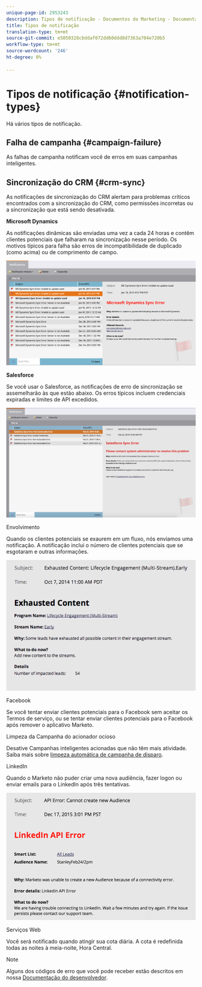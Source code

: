 ```yaml
---
unique-page-id: 2953243
description: Tipos de notificação - Documentos do Marketing - Documentação do produto
title: Tipos de notificação
translation-type: tm+mt
source-git-commit: e5050328cbddaf072dd60ddd8d7363a704e720b5
workflow-type: tm+mt
source-wordcount: '246'
ht-degree: 0%

---
```



# Tipos de notificação {#notification-types}

Há vários tipos de notificação.

## Falha de campanha {#campaign-failure}

As falhas de campanha notificam você de erros em suas campanhas inteligentes.

## Sincronização do CRM {#crm-sync}

As notificações de sincronização do CRM alertam para problemas críticos encontrados com a sincronização do CRM, como permissões incorretas ou a sincronização que está sendo desativada.

**Microsoft Dynamics**

As notificações dinâmicas são enviadas uma vez a cada 24 horas e contêm clientes potenciais que falharam na sincronização nesse período. Os motivos típicos para falha são erros de incompatibilidade de duplicado (como acima) ou de comprimento de campo.

![](assets/image2016-1-20-11-3a19-3a58.png)

**Salesforce**

Se você usar o Salesforce, as notificações de erro de sincronização se assemelharão às que estão abaixo. Os erros típicos incluem credenciais expiradas e limites de API excedidos.

![](assets/salesforcesyncerror.png)

Envolvimento

Quando os clientes potenciais se exaurem em um fluxo, nós enviamos uma notificação.  A notificação inclui o número de clientes potenciais que se esgotaram e outras informações.

![](assets/image2014-10-14-10-3a57-3a9.png)

Facebook

Se você tentar enviar clientes potenciais para o Facebook sem aceitar os Termos de serviço, ou se tentar enviar clientes potenciais para o Facebook após remover o aplicativo Marketo.

Limpeza da Campanha do acionador ocioso

Desative Campanhas inteligentes acionadas que não têm mais atividade. Saiba mais sobre [limpeza automática de campanha de disparo](/help/marketo/product-docs/core-marketo-concepts/smart-campaigns/using-smart-campaigns/automatic-trigger-campaign-cleanup.md).

LinkedIn

Quando o Marketo não puder criar uma nova audiência, fazer logon ou enviar emails para o LinkedIn após três tentativas.

![](assets/linkedin.png)

Serviços Web

Você será notificado quando atingir sua cota diária. A cota é redefinida todas as noites à meia-noite, Hora Central.

>[!NOTE]
>
>Alguns dos códigos de erro que você pode receber estão descritos em nossa [Documentação do desenvolvedor](https://developers.marketo.com/rest-api/error-codes/#response_level_error_codes).
